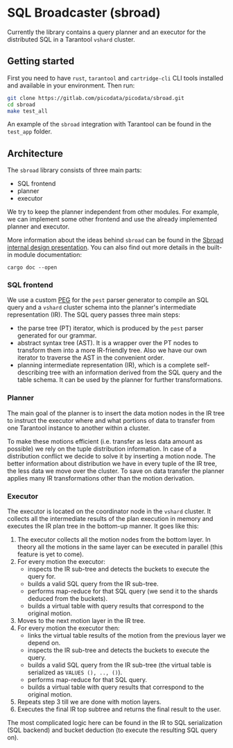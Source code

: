 # SQL Broadcaster (sbroad)

Currently the library contains a query planner and an executor for the distributed SQL in a Tarantool `vshard` cluster.

## Getting started

First you need to have `rust`, `tarantool` and `cartridge-cli` CLI tools installed and available in your environment. Then run:
```bash
git clone https://gitlab.com/picodata/picodata/sbroad.git
cd sbroad
make test_all
```
An example of the `sbroad` integration with Tarantool can be found in the `test_app` folder.

## Architecture

The `sbroad` library consists of three main parts:

- SQL frontend
- planner
- executor

We try to keep the planner independent from other modules. For example, we can implement some other frontend and use the already implemented planner and executor.

More information about the ideas behind `sbroad` can be found in the [Sbroad internal design presentation](doc/design/sbroad.pdf). You can also find out more details in the built-in module documentation:
```
cargo doc --open
```

### SQL frontend

We use a custom [PEG](src/frontend/sql/grammar.pest) for the `pest` parser generator to compile an SQL query and a `vshard` cluster schema into the planner's intermediate representation (IR).
The SQL query passes three main steps:

- the parse tree (PT) iterator, which is produced by the `pest` parser generated for our grammar.
- abstract syntax tree (AST). It is a wrapper over the PT nodes to transform them into a more IR-friendly tree. Also we have our own iterator to traverse the AST in the convenient order.
- planning intermediate representation (IR), which is a complete self-describing tree with an information derived from the SQL query and the table schema. It can be used by the planner for further transformations.

### Planner

The main goal of the planner is to insert the data motion nodes in the IR tree to instruct the executor where and what portions of data to transfer from one Tarantool instance to another within a cluster.

To make these motions efficient (i.e. transfer as less data amount as possible) we rely on the tuple distribution information. In case of a distribution conflict we decide to solve it by inserting a motion node. The better information about distribution we have in every tuple of the IR tree, the less data we move over the cluster. To save on data transfer the planner applies many IR transformations other than the motion derivation.

### Executor
The executor is located on the coordinator node in the `vshard` cluster. It collects all the intermediate results of the plan execution in memory and executes the IR plan tree in the bottom-up manner. It goes like this:

1. The executor collects all the motion nodes from the bottom layer. In theory all the motions in the same layer can be executed in parallel (this feature is yet to come).
1. For every motion the executor:
   - inspects the IR sub-tree and detects the buckets to execute the query for.
   - builds a valid SQL query from the IR sub-tree.
   - performs map-reduce for that SQL query (we send it to the shards deduced from the buckets).
   - builds a virtual table with query results that correspond to the original motion.
1. Moves to the next motion layer in the IR tree.
1. For every motion the executor then:
   - links the virtual table results of the motion from the previous layer we depend on.
   - inspects the IR sub-tree and detects the buckets to execute the query.
   - builds a valid SQL query from the IR sub-tree (the virtual table is serialized as `VALUES (), .., ()`).
   - performs map-reduce for that SQL query.
   - builds a virtual table with query results that correspond to the original motion.
1. Repeats step 3 till we are done with motion layers.
1. Executes the final IR top subtree and returns the final result to the user.

The most complicated logic here can be found in the IR to SQL serialization (SQL backend) and bucket deduction (to execute the resulting SQL query on).
